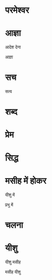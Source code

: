 #  परमेश्वर
#  आज्ञा

 आदेश देना

 आज्ञा
#  सच

 सत्य
#  शब्द
#  प्रेम
#  सिद्ध
#  मसीह में होकर

 यीशु में

 प्रभु में
#  चलना
#  यीशु

 यीशु मसीह

 मसीह यीशु
